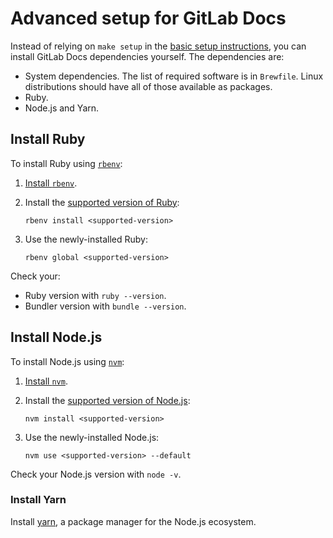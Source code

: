 # Advanced setup for GitLab Docs

Instead of relying on `make setup` in the [basic setup instructions](setup.md), you can install GitLab Docs
dependencies yourself. The dependencies are:

- System dependencies. The list of required software is in `Brewfile`. Linux distributions should have all of those
  available as packages.
- Ruby.
- Node.js and Yarn.

## Install Ruby

To install Ruby using [`rbenv`](https://github.com/rbenv/rbenv):

1. [Install `rbenv`](https://github.com/rbenv/rbenv#installation).
1. Install the [supported version of Ruby](https://gitlab.com/gitlab-org/gitlab-docs/-/blob/main/.ruby-version):

   ```shell
   rbenv install <supported-version>
   ```

1. Use the newly-installed Ruby:

   ```shell
   rbenv global <supported-version>
   ```

Check your:

- Ruby version with `ruby --version`.
- Bundler version with `bundle --version`.

## Install Node.js

To install Node.js using [`nvm`](https://github.com/nvm-sh/nvm):

1. [Install `nvm`](https://github.com/nvm-sh/nvm#installation-and-update).
1. Install the [supported version of Node.js](https://gitlab.com/gitlab-org/gitlab-docs/-/blob/main/.nvmrc):

   ```shell
   nvm install <supported-version>
   ```

1. Use the newly-installed Node.js:

   ```shell
   nvm use <supported-version> --default
   ```

Check your Node.js version with `node -v`.

### Install Yarn

Install [yarn](https://yarnpkg.com/en/docs/install), a package manager for the Node.js ecosystem.
